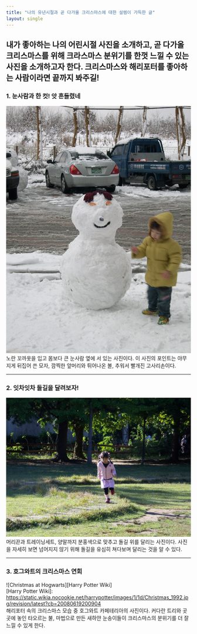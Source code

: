```yaml
---
title: "나의 유년시절과 곧 다가올 크리스마스에 대한 설렘이 가득한 글"
layout: single
---
```



내가 좋아하는 나의 어린시절 사진을 소개하고, 곧 다가올 크리스마스를 위해 크라스마스 분위기를 한껏 느낄 수 있는 사진을 소개하고자 한다. 크리스마스와 해리포터를 좋아하는 사람이라면 끝까지 봐주길!
---
### 1. 눈사람과 한 컷! 앗 흔들렸네
![withSnowmman](/assets/images/withSnowman.png)  
노란 꼬까옷을 입고 몸보다 큰 눈사람 옆에 서 있는 사진이다. 이 사진의 포인트는 야무지게 뒤집어 쓴 모자, 깜찍한 앞머리와 튀어나온 볼, 추워서 빨개진 고사리손이다.


---
### 2. 잇차잇차 돌길을 달려보자!
[![withLawn](/assets/images/withLawn.png "사진 속 아이가 누군지 궁금하다면 방문해 보세요!")](https://www.instagram.com/tnddkd_104/?hl=ko)
머리끈과 트레이닝세트, 양말까지 분홍색으로 맞추고 돌길 위를 달리는 사진이다. 사진을 자세히 보면 넘어지지 않기 위해 돌길을 유심히 쳐다보며 달리는 것을 알 수 있다.


---
### 3. 호그와트의 크리스마스 연회
![Christmas at Hogwarts][Harry Potter Wiki]  
[Harry Potter Wiki]: https://static.wikia.nocookie.net/harrypotter/images/1/1d/Christmas_1992.jpg/revision/latest?cb=20080619200904  
해리포터 속의 크리스마스 모습 중 호그와트 카페테리아의 사진이다. 커다란 트리와 곳곳에 놓인 타오르는 불, 마법으로 만든 새하얀 눈송이들이 크리스마스의 분위기를 더 잘 느낄 수 있게 한다.

